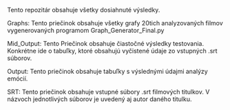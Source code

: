 Tento repozitár obsahuje všetky dosiahnuté výsledky.

Graphs:
  Tento priečinok obsahuje všetky grafy 20tich analyzovaných filmov vygenerovaných programom Graph_Generator_Final.py

Mid_Output:
  Tento Priečinok obsahuje čiastočné výsledky testovania. Konkrétne ide o tabuľky, ktoré obsahujú vyčistené údaje zo vstupných .srt súborov.

Output:
  Tento priečinok obsahuje tabuľky s výslednými údajmi analýzy emócií.

SRT:
  Tento priečinok obsahuje vstupné súbory .srt filmových titulkov. V názvoch jednotlivých súborov je uvedený aj autor daného titulku.
